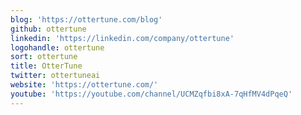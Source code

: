 ```yaml
---
blog: 'https://ottertune.com/blog'
github: ottertune
linkedin: 'https://linkedin.com/company/ottertune'
logohandle: ottertune
sort: ottertune
title: OtterTune
twitter: ottertuneai
website: 'https://ottertune.com/'
youtube: 'https://youtube.com/channel/UCMZqfbi8xA-7qHfMV4dPqeQ'
---
```


